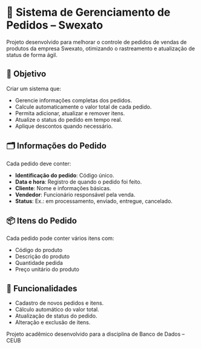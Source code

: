 # 🛒 Sistema de Gerenciamento de Pedidos – Swexato

Projeto desenvolvido para melhorar o controle de pedidos de vendas de produtos da empresa Swexato, otimizando o rastreamento e atualização de status de forma ágil.

## 📌 Objetivo

Criar um sistema que:

- Gerencie informações completas dos pedidos.
- Calcule automaticamente o valor total de cada pedido.
- Permita adicionar, atualizar e remover itens.
- Atualize o status do pedido em tempo real.
- Aplique descontos quando necessário.

## 🗂️ Informações do Pedido

Cada pedido deve conter:

- **Identificação do pedido**: Código único.
- **Data e hora**: Registro de quando o pedido foi feito.
- **Cliente**: Nome e informações básicas.
- **Vendedor**: Funcionário responsável pela venda.
- **Status**: Ex.: em processamento, enviado, entregue, cancelado.

## 📦 Itens do Pedido

Cada pedido pode conter vários itens com:

- Código do produto
- Descrição do produto
- Quantidade pedida
- Preço unitário do produto

## 🧮 Funcionalidades

- Cadastro de novos pedidos e itens.
- Cálculo automático do valor total.
- Atualização de status do pedido.
- Alteração e exclusão de itens.


Projeto acadêmico desenvolvido para a disciplina de Banco de Dados – CEUB  
